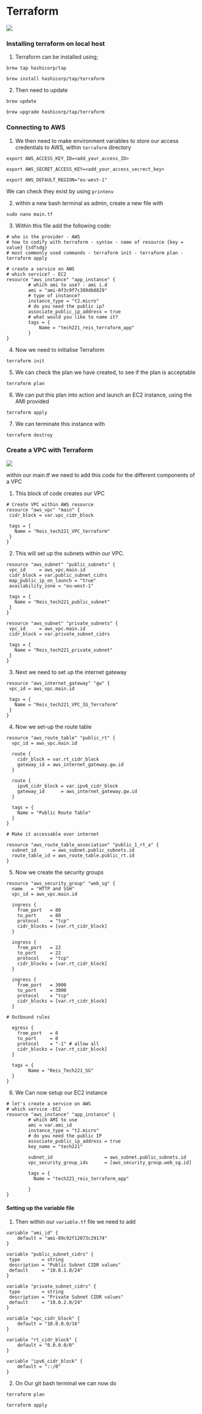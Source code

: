 # Terraform

![](terraform.png)

### Installing terraform on local host

1. Terraform can be installed using;

```
brew tap hashicorp/tap

brew install hashicorp/tap/terraform
```

2. Then need to update 

```
brew update

brew upgrade hashicorp/tap/terraform
```

### Connecting to AWS

1. We then need to make environment variables to store our access credentials to AWS, within `terraform` directory

```
export AWS_ACCESS_KEY_ID=<add_your_access_ID>

export AWS_SECRET_ACCESS_KEY=<add_your_access_secrect_key>

export AWS_DEFAULT_REGION="eu-west-1"
```

We can check they exist by using `printenv`

2. within a new bash terminal as admin, create a new file with 

```
sudo nano main.tf
```

3. Within this file add the following code:

```
# who is the provider - AWS
# how to codify with terraform - syntax - name of resource {key = value} {sdfsdg}
# most commonly used commands - terraform init - terraform plan - terraform apply

# create a service on AWS
# which service? - EC2
resource "aws_instance" "app_instance" {
        # which ami to use? - ami i.d
        ami = "ami-0f3c9f7c389db8829"
        # type of instance?
        instance_type = "t2.micro"
        # do you need the public ip?
        associate_public_ip_address = true
        # what would you like to name it?
        tags = {
            Name = "tech221_reis_terraform_app"
        }
}
```

4. Now we need to initialise Terraform 

```
terraform init
```

5. We can check the plan we have created, to see if the plan is acceptable

```
terraform plan
```

6. We can put this plan into action and launch an EC2 instance, using the AMI provided

```
terraform apply
```

7. We can terminate this instance with 

```
terraform destroy
```

### Create a VPC with Terraform 

![](TerraformHybrid.jpeg)

 within our main.tf we need to add this code for the different components of a VPC

1. This block of code creates our VPC

```
# Create VPC within AWS resource
resource "aws_vpc" "main" {
 cidr_block = var.vpc_cidr_block

 tags = {
   Name = "Reis_tech221_VPC_terraform"
 }
}
```

2. This will set up the subnets within our VPC.

```
resource "aws_subnet" "public_subnets" {
 vpc_id     = aws_vpc.main.id
 cidr_block = var.public_subnet_cidrs
 map_public_ip_on_launch = "true"
 availability_zone = "eu-west-1"

 tags = {
   Name = "Reis_tech221_public_subnet"
 }
}

resource "aws_subnet" "private_subnets" {
 vpc_id     = aws_vpc.main.id
 cidr_block = var.private_subnet_cidrs

 tags = {
   Name = "Reis_tech221_private_subnet"
 }
}
```

3. Next we need to set up the internet gateway

```
resource "aws_internet_gateway" "gw" {
 vpc_id = aws_vpc.main.id
 
 tags = {
   Name = "Reis_tech221_VPC_IG_Terraform"
 }
}
```

4. Now we set-up the route table

```
resource "aws_route_table" "public_rt" {
  vpc_id = aws_vpc.main.id

  route {
    cidr_block = var.rt_cidr_block
    gateway_id = aws_internet_gateway.gw.id
  }
 
  route {
    ipv6_cidr_block = var.ipv6_cidr_block
    gateway_id      = aws_internet_gateway.gw.id
  }
    
  tags = {
    Name = "Public Route Table"
  }
}
    
# Make it accessable over internet
    
resource "aws_route_table_association" "public_1_rt_a" {
  subnet_id      = aws_subnet.public_subnets.id
  route_table_id = aws_route_table.public_rt.id
}

```

5. Now we create the security groups

```
resource "aws_security_group" "web_sg" {
  name   = "HTTP and SSH" 
  vpc_id = aws_vpc.main.id
        
  ingress {
    from_port   = 80
    to_port     = 80
    protocol    = "tcp"
    cidr_blocks = [var.rt_cidr_block]
  }
  
  ingress {
    from_port   = 22
    to_port     = 22
    protocol    = "tcp"
    cidr_blocks = [var.rt_cidr_block]
  }

  ingress {
    from_port   = 3000
    to_port     = 3000
    protocol    = "tcp"
    cidr_blocks = [var.rt_cidr_block]
  }

# Outbound rules 

  egress {
    from_port   = 0
    to_port     = 0
    protocol    = "-1" # allow all
    cidr_blocks = [var.rt_cidr_block]
  }

  tags = {
        Name = "Reis_Tech221_SG"
  }
}

```

6. We Can now setup our EC2 instance

```
# let's create a service on AWS
# which service -EC2
resource "aws_instance" "app_instance" {
        # which AMI to use
        ami = var.ami_id
        instance_type = "t2.micro"
        # do you need the public IP
        associate_public_ip_address = true
        key_name = "tech221"
    
        subnet_id                   = aws_subnet.public_subnets.id
        vpc_security_group_ids      = [aws_security_group.web_sg.id]
  
        tags = {
          Name = "tech221_reis_terraform_app"
    
        }
}  
```

#### Setting up the variable file

1. Then within our `variable.tf` file we need to add

```
variable "ami_id" {
    default = "ami-09c92f12073c29174"
}

variable "public_subnet_cidrs" {
 type        = string
 description = "Public Subnet CIDR values"
 default     = "10.0.1.0/24"
}
 
variable "private_subnet_cidrs" {
 type        = string
 description = "Private Subnet CIDR values"
 default     = "10.0.2.0/24"
}

variable "vpc_cidr_block" {
    default = "10.0.0.0/16"
}

variable "rt_cidr_block" {
    default = "0.0.0.0/0"
}

variable "ipv6_cidr_block" {
    default = "::/0"
}
```

2. On Our git bash terminal we can now do 

```
terraform plan

terraform apply
```
